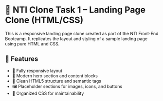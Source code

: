 # 🧩 NTI Clone Task 1 – Landing Page Clone (HTML/CSS)

This is a responsive landing page clone created as part of the NTI Front-End Bootcamp. It replicates the layout and styling of a sample landing page using pure HTML and CSS.

## 📌 Features

- 📱 Fully responsive layout
- 🎨 Modern hero section and content blocks
- 🧱 Clean HTML5 structure and semantic tags
- 🖼️ Placeholder sections for images, icons, and buttons
- 🧹 Organized CSS for maintainability


